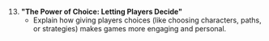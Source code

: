 13. **"The Power of Choice: Letting Players Decide"**
    - Explain how giving players choices (like choosing characters, paths, or strategies) makes games more engaging and personal.